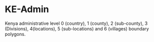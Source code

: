 # KE-Admin
Kenya administrative level 0 (country), 1 (county), 2 (sub-county), 3 (Divisions), 4(locations), 5 (sub-locations) and 6 (villages) boundary polygons.
